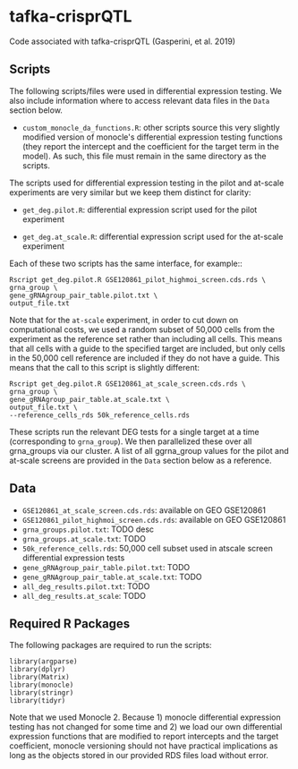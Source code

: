 # tafka-crisprQTL
Code associated with tafka-crisprQTL (Gasperini, et al. 2019)


## Scripts
The following scripts/files were used in differential expression testing. We also include information where to access relevant data files in the `Data` section below.

- `custom_monocle_da_functions.R`: other scripts source this very slightly modified version of monocle's differential expression testing functions (they report the intercept and the coefficient for the target term in the model). As such, this file must remain in the same directory as the scripts.

The scripts used for differential expression testing in the pilot and at-scale experiments are very similar but we keep them distinct for clarity:
- `get_deg.pilot.R`: differential expression script used for the pilot experiment

- `get_deg.at_scale.R`: differential expression script used for the at-scale experiment 

Each of these two scripts has the same interface, for example::
```
Rscript get_deg.pilot.R GSE120861_pilot_highmoi_screen.cds.rds \
grna_group \
gene_gRNAgroup_pair_table.pilot.txt \
output_file.txt
```

Note that for the `at-scale` experiment, in order to cut down on computational costs, we used a random subset of 50,000 cells from the experiment as the reference set rather than including all cells. This means that all cells with a guide to the specified target are included, but only cells in the 50,000 cell reference are included if they do not have a guide. This means that the call to this script is slightly different:
```
Rscript get_deg.pilot.R GSE120861_at_scale_screen.cds.rds \
grna_group \
gene_gRNAgroup_pair_table.at_scale.txt \
output_file.txt \
--reference_cells_rds 50k_reference_cells.rds
```

These scripts run the relevant DEG tests for a single target at a time (corresponding to `grna_group`). We then parallelized these over all grna_groups via our cluster. A list of all ggrna_group values for the pilot and at-scale screens are provided in the `Data` section below as a reference.

## Data
- `GSE120861_at_scale_screen.cds.rds`: available on GEO GSE120861
- `GSE120861_pilot_highmoi_screen.cds.rds`: available on GEO GSE120861 
- `grna_groups.pilot.txt`: TODO desc
- `grna_groups.at_scale.txt`: TODO
- `50k_reference_cells.rds`: 50,000 cell subset used in atscale screen differential expression tests
- `gene_gRNAgroup_pair_table.pilot.txt`: TODO
- `gene_gRNAgroup_pair_table.at_scale.txt`: TODO
- `all_deg_results.pilot.txt`: TODO
- `all_deg_results.at_scale`: TODO

## Required R Packages
The following packages are required to run the scripts:
```
library(argparse)
library(dplyr)
library(Matrix)
library(monocle)
library(stringr)
library(tidyr)
```

Note that we used Monocle 2. Because 1) monocle differential expression testing has not changed for some time and 2) we load our own differential expression functions that are modified to report intercepts and the target coefficient, monocle versioning should not have practical implications as long as the objects stored in our provided RDS files load without error.
